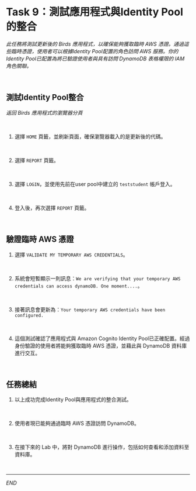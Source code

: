 # Task 9：測試應用程式與Identity Pool的整合

_此任務將測試更新後的 Birds 應用程式，以確保能夠獲取臨時 AWS 憑證。通過這些臨時憑證，使用者可以根據Identity Pool配置的角色訪問 AWS 服務。你的Identity Pool已配置為將已驗證使用者與具有訪問 DynamoDB 表格權限的 IAM 角色關聯。_

<br>

## 測試Identity Pool整合

_返回 Birds 應用程式的瀏覽器分頁_

<br>

1. 選擇 `HOME` 頁籤，並刷新頁面，確保瀏覽器載入的是更新後的代碼。

<br>

2. 選擇 `REPORT` 頁籤。

<br>

3. 選擇 `LOGIN`，並使用先前在user pool中建立的 `teststudent` 帳戶登入。

<br>

4. 登入後，再次選擇 `REPORT` 頁籤。

<br>

## 驗證臨時 AWS 憑證

1. 選擇 `VALIDATE MY TEMPORARY AWS CREDENTIALS`。

<br>

2. 系統會短暫顯示一則訊息：`We are verifying that your temporary AWS credentials can access dynamoDB. One moment....`。

<br>

3. 接著訊息會更新為：`Your temporary AWS credentials have been configured.`

<br>

4. 這個測試確認了應用程式與 Amazon Cognito Identity Pool已正確配置。經過身份驗證的使用者將能夠獲取臨時 AWS 憑證，並藉此與 DynamoDB 資料庫進行交互。

<br>

## 任務總結

1. 以上成功完成Identity Pool與應用程式的整合測試。

<br>

2. 使用者現已能夠通過臨時 AWS 憑證訪問 DynamoDB。

<br>

3. 在接下來的 Lab 中，將對 DynamoDB 進行操作，包括如何查看和添加資料至資料庫。

<br>

___

_END_